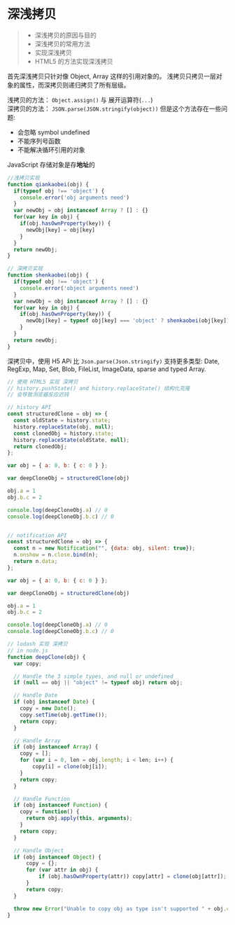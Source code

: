 # 深浅拷贝

> - 深浅拷贝的原因与目的
> - 深浅拷贝的常用方法
> - 实现深浅拷贝
> - HTML5 的方法实现深浅拷贝

首先深浅拷贝只针对像 Object, Array 这样的引用对象的。
浅拷贝只拷贝一层对象的属性，而深拷贝则递归拷贝了所有层级。

浅拷贝的方法： `Object.assign()` 与 展开运算符(`...`)<br>
深拷贝的方法： `JSON.parse(JSON.stringify(object))` 但是这个方法存在一些问题:
- 会忽略 symbol undefined 
- 不能序列号函数
- 不能解决循环引用的对象

JavaScript 存储对象是存**地址**的

```js
//浅拷贝实现
function qiankaobei(obj) {
  if(typeof obj !== 'object') {
    console.error('obj arguments need')
  }
  var newObj = obj instanceof Array ? [] : {}
  for(var key in obj) {
    if(obj.hasOwnProperty(key)) {
      newObj[key] = obj[key]
    }
  }
  return newObj;
}
```

```js
// 深拷贝实现
function shenkaobei(obj) {
  if(typeof obj !== 'object') {
    console.error('object arguments need')
  }
  var newObj = obj instanceof Array ? [] : {}
  for(var key in obj) {
    if(obj.hasOwnProperty(key)) {
      newObj[key] = typeof obj[key] === 'object' ? shenkaobei(obj[key]) : obj[key] // 递归
    }
  }
  return newObj;
}
```

深拷贝中，使用 H5 APi 比 `Json.parse(Json.stringify)` 支持更多类型:
Date, RegExp, Map, Set, Blob, FileList, ImageData, sparse and typed Array.

```js
// 使用 HTML5 实现 深拷贝
// history.pushState() and history.replaceState() 结构化克隆
// 会导致浏览器反应迟钝

// history API
const structuredClone = obj => {
  const oldState = history.state;
  history.replaceState(obj, null);
  const clonedObj = history.state;
  history.replaceState(oldState, null);
  return clonedObj;
};

var obj = { a: 0, b: { c: 0 } };

var deepCloneObj = structuredClone(obj)

obj.a = 1
obj.b.c = 2

console.log(deepCloneObj.a) // 0
console.log(deepCloneObj.b.c) // 0


// notification API 
const structuredClone = obj => {
  const n = new Notification("", {data: obj, silent: true});
  n.onshow = n.close.bind(n);
  return n.data;
};

var obj = { a: 0, b: { c: 0 } };

var deepCloneObj = structuredClone(obj)

obj.a = 1
obj.b.c = 2

console.log(deepCloneObj.a) // 0
console.log(deepCloneObj.b.c) // 0
```

```js
// lodash 实现 深拷贝
// in node.js
function deepClone(obj) {
  var copy;

  // Handle the 3 simple types, and null or undefined
  if (null == obj || "object" != typeof obj) return obj;

  // Handle Date
  if (obj instanceof Date) {
    copy = new Date();
    copy.setTime(obj.getTime());
    return copy;
  }

  // Handle Array
  if (obj instanceof Array) {
    copy = [];
    for (var i = 0, len = obj.length; i < len; i++) {
        copy[i] = clone(obj[i]);
    }
    return copy;
  }

  // Handle Function
  if (obj instanceof Function) {
    copy = function() {
      return obj.apply(this, arguments);
    }
    return copy;
  }

  // Handle Object
  if (obj instanceof Object) {
      copy = {};
      for (var attr in obj) {
          if (obj.hasOwnProperty(attr)) copy[attr] = clone(obj[attr]);
      }
      return copy;
  }

  throw new Error("Unable to copy obj as type isn't supported " + obj.constructor.name);
}
```